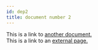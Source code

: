 ```yaml
---
id: dep2
title: document number 2
---
```


This is a link to [another document.](/docs/en/doc3.md)  
This is a link to an [external page.](http://www.example.com)
